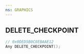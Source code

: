 ```yaml
---
ns: GRAPHICS
---
```

## DELETE_CHECKPOINT

```c
// 0x0DED5B0C8EBAAE12
Any DELETE_CHECKPOINT();
```

